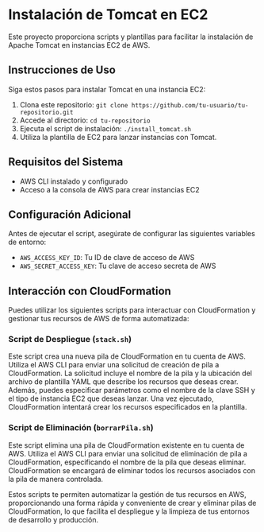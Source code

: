 # Instalación de Tomcat en EC2

Este proyecto proporciona scripts y plantillas para facilitar la instalación de Apache Tomcat en instancias EC2 de AWS.

## Instrucciones de Uso

Siga estos pasos para instalar Tomcat en una instancia EC2:

1. Clona este repositorio: `git clone https://github.com/tu-usuario/tu-repositorio.git`
2. Accede al directorio: `cd tu-repositorio`
3. Ejecuta el script de instalación: `./install_tomcat.sh`
4. Utiliza la plantilla de EC2 para lanzar instancias con Tomcat.

## Requisitos del Sistema

- AWS CLI instalado y configurado
- Acceso a la consola de AWS para crear instancias EC2

## Configuración Adicional

Antes de ejecutar el script, asegúrate de configurar las siguientes variables de entorno:

- `AWS_ACCESS_KEY_ID`: Tu ID de clave de acceso de AWS
- `AWS_SECRET_ACCESS_KEY`: Tu clave de acceso secreta de AWS

## Interacción con CloudFormation

Puedes utilizar los siguientes scripts para interactuar con CloudFormation y gestionar tus recursos de AWS de forma automatizada:

### Script de Despliegue (`stack.sh`)

Este script crea una nueva pila de CloudFormation en tu cuenta de AWS. Utiliza el AWS CLI para enviar una solicitud de creación de pila a CloudFormation. La solicitud incluye el nombre de la pila y la ubicación del archivo de plantilla YAML que describe los recursos que deseas crear. Además, puedes especificar parámetros como el nombre de la clave SSH y el tipo de instancia EC2 que deseas lanzar. Una vez ejecutado, CloudFormation intentará crear los recursos especificados en la plantilla.

### Script de Eliminación (`borrarPila.sh`)

Este script elimina una pila de CloudFormation existente en tu cuenta de AWS. Utiliza el AWS CLI para enviar una solicitud de eliminación de pila a CloudFormation, especificando el nombre de la pila que deseas eliminar. CloudFormation se encargará de eliminar todos los recursos asociados con la pila de manera controlada.

Estos scripts te permiten automatizar la gestión de tus recursos en AWS, proporcionando una forma rápida y conveniente de crear y eliminar pilas de CloudFormation, lo que facilita el despliegue y la limpieza de tus entornos de desarrollo y producción.
